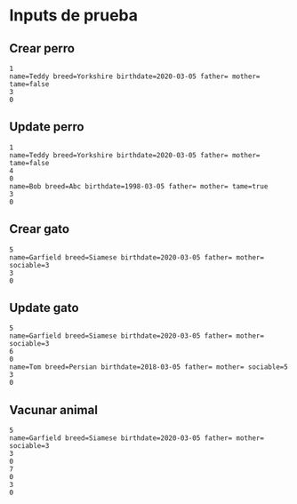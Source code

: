 # Inputs de prueba

Crear perro
-----------
```
1
name=Teddy breed=Yorkshire birthdate=2020-03-05 father= mother= tame=false
3
0
```

Update perro
------------
```
1
name=Teddy breed=Yorkshire birthdate=2020-03-05 father= mother= tame=false
4
0
name=Bob breed=Abc birthdate=1998-03-05 father= mother= tame=true
3
0
```

Crear gato
----------
```
5
name=Garfield breed=Siamese birthdate=2020-03-05 father= mother= sociable=3
3
0
```

Update gato
------------
```
5
name=Garfield breed=Siamese birthdate=2020-03-05 father= mother= sociable=3
6
0
name=Tom breed=Persian birthdate=2018-03-05 father= mother= sociable=5
3
0
```

Vacunar animal
------------
```
5
name=Garfield breed=Siamese birthdate=2020-03-05 father= mother= sociable=3
3
0
7
0
3
0
```
